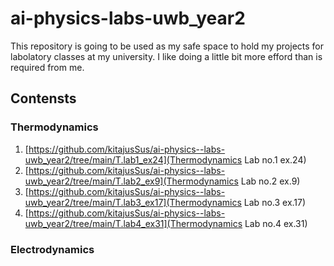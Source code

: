 # ai-physics-labs-uwb_year2
This repository is going to be used as my safe space to hold my projects for labolatory classes at my university. I like doing a little bit more efford than is required from me. 


## Contensts
### Thermodynamics
1. [https://github.com/kitajusSus/ai-physics--labs-uwb_year2/tree/main/T.lab1_ex24](Thermodynamics Lab no.1 ex.24)
2. [https://github.com/kitajusSus/ai-physics--labs-uwb_year2/tree/main/T.lab2_ex9](Thermodynamics Lab no.2 ex.9)
3. [https://github.com/kitajusSus/ai-physics--labs-uwb_year2/tree/main/T.lab3_ex17](Thermodynamics Lab no.3 ex.17)
3. [https://github.com/kitajusSus/ai-physics--labs-uwb_year2/tree/main/T.lab4_ex31](Thermodynamics Lab no.4 ex.31)


### Electrodynamics
